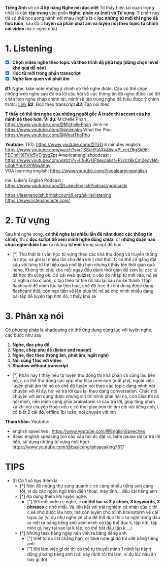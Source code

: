 **Tiếng Anh** sẽ có **4 kỹ năng Nghe nói đọc viết**
Tớ thấy hiện tại quan trọng nhất là cần **tập trung** vào phần **Nghe, phản xạ (nói) và Từ vựng**. 3 phần này thì có thể học song hành với nhau (nghĩa là c **lọc những từ mới khi nghe để học luôn**, sau đó c **luyện cả phần phát âm và luyện nói theo topic từ chính cái video** mà c nghe nữa)
# 1. Listening 

- [x] **Chọn video nghe theo topic và theo trình độ phù hợp (đừng chọn level khó quá dễ nản)**
- [x]  **Học từ mới trong phần transcript**
- [x] **Nghe làm quen với phát âm**

***B1***: Nghe, take note những ý chính có thể nghe được. Cậu có thể chọn những web nghe sau đó trả lời câu hỏi về các thông tin đã nghe được (sẽ đỡ chán hơn nghe chép chính tả), mình sẽ tập trung nghe để hiểu được ý chính trước: [Link](https://dailydictation.com/exercises?kw=improve%20listening%20skills%20in%20english&gad_source=1&gclid=CjwKCAjwi_exBhA8EiwA_kU1MhQ4kjG7bgsQDI9nL93RFzr2xCPZRxnpUQ1zmbOzw4TA0Q1N_QhiLRoCXRgQAvD_BwE)
***B2***: Đọc theo transcript
***B3***: Tập nói theo

**T thấy có thể tìm nghe của những người gốc Á trước thì accent của họ mình dễ theo hơn.**
**Ví dụ:** 
Michelle Phan : https://www.youtube.com/@MichellePhan
Jenn Im : https://www.youtube.com/@imjennim
What the Pho: https://www.youtube.com/@WhatThePho

**Youtube**: 
TED: https://www.youtube.com/@TED 
6 minutes english: https://www.youtube.com/watch?v=rTSSchYtAXk&list=PLcetZ6gSk96-FECmH9l7Vlx5VDigvgZpt
Americanenglishpodcast : https://www.youtube.com/watch?v=LfuKvUFbexc&list=PLrnzBkCm2eoyNjt-u0qEYnuF3VWiwAFay	
VOA learning english: https://www.youtube.com/@voalearningenglish

me:
Luke's English Podcast : https://www.youtube.com/@LukesEnglishPodcast/podcasts

https://learnenglish.britishcouncil.org/skills/listening
https://www.listenaminute.com/

# 2. Từ vựng
Sau khi nghe xong, **có thể nghe lại nhiều lần để nắm được các thông tin chính,** thì c **đọc script để xem mình nghe đúng chưa**, or **những đoạn nào chưa nghe được**
**Lọc** ra những **từ mới** trong script để học 

- ["] Thú thật là t vẫn học từ vựng theo các khá thụ động và truyền thống là t đọc và ghi lại nhiều lần cho đến khi t nhớ thôi. C có thể cố gắng đặt câu với từng từ thì hiệu quả nhớ lâu hơn nhưng t thấy tốn thời gian quá hehe. Không thì chịu khó mỗi ngày đều dành thời gian để xem lại các từ đã học thì cũng ok. Có cái web quizlet, c vào đó nhập từ mới vào, nó sẽ ra nghĩa cho c luôn, c tạo theo từ file rồi lưu lại sau nó sẽ thành 1 tập flashcard để mình lưu lại tiện học, chế độ free thì chỉ dùng được dạng flashcard thôi, còn nạp tiền vô lên plus thì nó sẽ cho mình nhiều dạng bài tập để luyện tập hơn đó, t thấy khá ok

# 3. Phản xạ nói
Có phương pháp là shadowing có thể ứng dụng cùng lúc với luyện nghe, các bước như sau
1. **Nghe, đọc phụ đề**
2. **Nghe, chép phụ đề (listen and repeat)**
3. **Nghe, đọc theo (trọng âm, phát âm, ngắt nghỉ)**
4. **Nói cùng 1 lúc với video**
5. **Shadow without transcript**
- ["] Phần này t thấy nếu tự luyện thụ động thì khá chán và cũng lâu tiến bộ, c có thể thử dùng các app như Elsa premium (mất phí), ngoài việc luyện phát âm thì nó có chế độ luyện nói theo các topic dạng mình nói chuyện với AI ấy, hỏi và trả lời qua lại theo dạng conversation. Chắc nói chuyện với siri cũng được nhưng siri thì mình phải hỏi nó, còn Elsa thì nó hỏi mình, nên mình cũng phải brainstorm ra câu trả lời, giúp tăng phản xạ khi nói chuyện Hoặc nếu c có thời gian hơn thì tìm clb nói tiếng anh, t có biết 2 cái đó, offline 1b/ tuần, nói chuyện với mn

**Tham khảo:**
Youtube: 
- english speeches : https://www.youtube.com/@EnglishSpeeches
- Basic english speaking (có các câu hỏi đc đặt ra, bấm pause rồi tự trả lời tiếp, sử dụng những từ vựng mới học) : https://www.youtube.com/@basicenglishspeaking7617

# TIPS
- [I] Có 1 số tips thêm là
	- [*] Nên để những thứ xung quanh c có càng nhiều tiếng anh càng tốt, ví dụ các ngôn ngữ trên điện thoại, máy tính… đều cài tiếng anh
	- [*] Áp dụng thêm khi luyện nghe:
		- ["] Với mỗi video c nghe, c **có thể lọc ra 3 ý chính, 3 keywords, 3 phrases** c nhớ nhất. Và liên kết với trải nghiệm cá nhân của c thì c sẽ nhớ được lâu hơn, mà còn luyện cho mình brainstorm về cái topic ấy (ví dụ như nghe về chủ đề thể dục thì c tự nghĩ trong đầu or viết ra bằng tiếng anh xem mình có tập thể dục k, tập ntn, tập môn gì, hay tại sao lại k tập, có thể bắt đầu tập k….)
	- [*] Những task hàng ngày nên viết ra bằng tiếng anh
		- ["] Viết to do list chẳng hạn, or take note gì đó thì viết bằng tiếng anh
		- ["] Khi làm việc gì đó thì có thể tự thuyết minh 1 mình lại hành động ý bằng tiếng anh (cái này rảnh rỗi thì làm, ví dụ lúc nấu ăn hay gì đó)